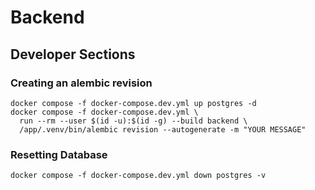 # Backend

## Developer Sections

### Creating an alembic revision

```shell
docker compose -f docker-compose.dev.yml up postgres -d
docker compose -f docker-compose.dev.yml \
  run --rm --user $(id -u):$(id -g) --build backend \
  /app/.venv/bin/alembic revision --autogenerate -m "YOUR MESSAGE"
```

### Resetting Database

```shell
docker compose -f docker-compose.dev.yml down postgres -v
```
